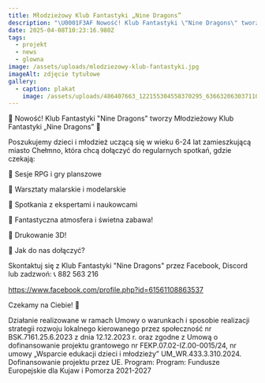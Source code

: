```yaml
---
title: Młodzieżowy Klub Fantastyki „Nine Dragons”
description: "\U0001F3AF Nowość! Klub Fantastyki \"Nine Dragons\" tworzy Młodzieżowy Klub Fantastyki „Nine Dragons” \U0001F3AF   Poszukujemy dzieci i młodzież uczącą się w wieku 6-24 lat zamieszkującą miasto Chełmno, która chcą dołączyć do regularnych spotkań, gdzie czekają:  \U0001F4CC Sesje RPG i gry planszowe  \U0001F4CC Warsztaty malarskie i modelarskie  \U0001F4CC Spotkania z ekspertami i naukowcami  \U0001F4CC Fantastyczna atmosfera i świetna zabawa![...]"
date: 2025-04-08T10:23:16.980Z
tags:
  - projekt
  - news
  - glowna
image: /assets/uploads/mlodziezowy-klub-fantastyki.jpg
imageAlt: zdjęcie tytułowe
gallery:
  - caption: plakat
    image: /assets/uploads/486407663_122155304558370295_6366320630371101575_n.jpg
---
```

🎯 Nowość! Klub Fantastyki "Nine Dragons" tworzy Młodzieżowy Klub Fantastyki „Nine Dragons” 🎯



Poszukujemy dzieci i młodzież uczącą się w wieku 6-24 lat zamieszkującą miasto Chełmno, która chcą dołączyć do regularnych spotkań, gdzie czekają:

📌 Sesje RPG i gry planszowe

📌 Warsztaty malarskie i modelarskie

📌 Spotkania z ekspertami i naukowcami

📌 Fantastyczna atmosfera i świetna zabawa!

📌 Drukowanie 3D!



💬 Jak do nas dołączyć?

Skontaktuj się z Klub Fantastyki "Nine Dragons" przez Facebook, Discord lub zadzwoń: 📞 882 563 216

<https://www.facebook.com/profile.php?id=61561108863537>





Czekamy na Ciebie! 🌟



Działanie realizowane w ramach Umowy o warunkach i sposobie realizacji strategii rozwoju lokalnego kierowanego przez społeczność nr BSK.7161.25.6.2023 z dnia 12.12.2023 r. oraz zgodne z Umową o dofinansowanie projektu grantowego nr FEKP.07.02-IZ.00-0015/24, nr umowy „Wsparcie edukacji dzieci i młodzieży” UM_WR.433.3.310.2024. Dofinansowanie projektu przez UE. Program:  Program: Fundusze Europejskie dla Kujaw i Pomorza 2021-2027
